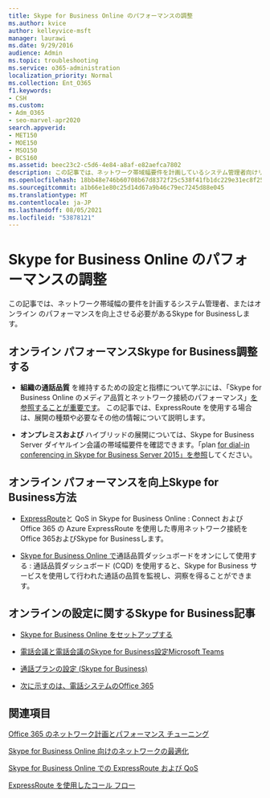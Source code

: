 ```yaml
---
title: Skype for Business Online のパフォーマンスの調整
ms.author: kvice
author: kelleyvice-msft
manager: laurawi
ms.date: 9/29/2016
audience: Admin
ms.topic: troubleshooting
ms.service: o365-administration
localization_priority: Normal
ms.collection: Ent_O365
f1.keywords:
- CSH
ms.custom:
- Adm_O365
- seo-marvel-apr2020
search.appverid:
- MET150
- MOE150
- MSO150
- BCS160
ms.assetid: beec23c2-c5d6-4e84-a8af-e82aefca7802
description: この記事では、ネットワーク帯域幅要件を計画しているシステム管理者向けリンク、またはオンライン ネットワークのパフォーマンスSkype for Businessします。
ms.openlocfilehash: 18bb48e746b60708b67d8372f25c538f41fb1dc229e31ec8f259f156c1105154
ms.sourcegitcommit: a1b66e1e80c25d14d67a9b46c79ec7245d88e045
ms.translationtype: MT
ms.contentlocale: ja-JP
ms.lasthandoff: 08/05/2021
ms.locfileid: "53878121"
---
```

# <a name="tune-skype-for-business-online-performance"></a>Skype for Business Online のパフォーマンスの調整

この記事では、ネットワーク帯域幅の要件を計画するシステム管理者、またはオンライン のパフォーマンスを向上させる必要があるSkype for Businessします。 
  
## <a name="fine-tuning-skype-for-business-online-performance"></a>オンライン パフォーマンスSkype for Business調整する

- **組織の通話品質** を維持するための設定と指標について学ぶには、「Skype for Business Online のメディア品質とネットワーク接続のパフォーマンス」[を参照することが重要です](/skypeforbusiness/optimizing-your-network/media-quality-and-network-connectivity-performance)。 この記事では、ExpressRoute を使用する場合は、展開の種類や必要なその他の情報について説明します。
    
- **オンプレミスおよび** ハイブリッドの展開については、Skype for Business Server ダイヤルイン会議の帯域幅要件を確認できます。「plan [for dial-in conferencing in Skype for Business Server 2015」を参照](/skypeforbusiness/plan-your-deployment/conferencing/dial-in-conferencing)してください。
    
## <a name="more-ways-to-improve-skype-for-business-online-performance"></a>オンライン パフォーマンスを向上Skype for Business方法

- [ExpressRoute](/skypeforbusiness/optimizing-your-network/expressroute-and-qos-in-skype-for-business-online)と QoS in Skype for Business Online : Connect および Office 365 の Azure ExpressRoute を使用した専用ネットワーク接続をOffice 365およびSkype for Businessします。 
    
- [Skype for Business Online で](/SkypeForBusiness/using-call-quality-in-your-organization/turning-on-and-using-call-quality-dashboard)通話品質ダッシュボードをオンにして使用する : 通話品質ダッシュボード (CQD) を使用すると、Skype for Business サービスを使用して行われた通話の品質を監視し、洞察を得ることができます。 
    
## <a name="articles-on-setting-up-skype-for-business-online"></a>オンラインの設定に関するSkype for Business記事

- [Skype for Business Online をセットアップする](/skypeforbusiness/set-up-skype-for-business-online/set-up-skype-for-business-online)
    
- [電話会議と電話会議のSkype for Business設定Microsoft Teams](/skypeforbusiness/audio-conferencing-in-office-365/set-up-audio-conferencing)
    
- [通話プランの設定 (Skype for Business)](/SkypeForBusiness/what-are-calling-plans-in-office-365/set-up-calling-plans)
    
- [次に示すのは、電話システムのOffice 365](/skypeforbusiness/what-is-phone-system-in-office-365/here-s-what-you-get-with-phone-system)
    
## <a name="see-also"></a>関連項目

[Office 365 のネットワーク計画とパフォーマンス チューニング](network-planning-and-performance.md)
  
[Skype for Business Online 向けのネットワークの最適化](/skypeforbusiness/optimizing-your-network/optimizing-your-network)
  
[Skype for Business Online での ExpressRoute および QoS](/skypeforbusiness/optimizing-your-network/expressroute-and-qos-in-skype-for-business-online)
  
[ExpressRoute を使用したコール フロー](/skypeforbusiness/optimizing-your-network/call-flow-using-expressroute)